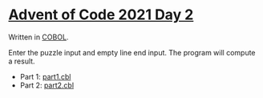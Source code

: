 # [Advent of Code 2021 Day 2](https://adventofcode.com/2021/day/2)

Written in [COBOL](https://en.wikipedia.org/wiki/COBOL).

Enter the puzzle input and empty line end input. The program will compute a result.

  * Part 1: [part1.cbl](part1.cbl)
  * Part 2: [part2.cbl](part2.cbl)